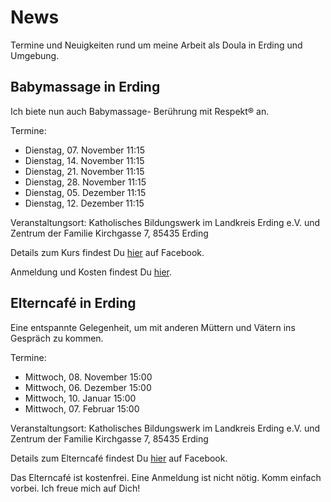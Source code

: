 # News
Termine und Neuigkeiten rund um meine Arbeit als Doula in Erding und Umgebung.

## Babymassage in Erding
Ich biete nun auch Babymassage- Berührung mit Respekt® an.

Termine:
- Dienstag, 07. November    11:15
- Dienstag, 14. November    11:15
- Dienstag, 21. November    11:15
- Dienstag, 28. November    11:15
- Dienstag, 05. Dezember    11:15
- Dienstag, 12. Dezember    11:15

Veranstaltungsort: Katholisches Bildungswerk im Landkreis Erding e.V. und Zentrum der Familie Kirchgasse 7, 85435 Erding

Details zum Kurs findest Du [hier](https://www.facebook.com/events/1130136243787785/) auf Facebook.

Anmeldung und Kosten findest Du [hier](https://www.zentrumderfamilie-erding.de/intern/programm-backend/kbw/zdferding/veranstaltung/-/17136.html).

## Elterncafé in Erding
Eine entspannte Gelegenheit, um mit anderen Müttern und Vätern ins Gespräch zu kommen.

Termine:
- Mittwoch, 08. November    15:00
- Mittwoch, 06. Dezember    15:00
- Mittwoch, 10. Januar    15:00
- Mittwoch, 07. Februar    15:00

Veranstaltungsort: Katholisches Bildungswerk im Landkreis Erding e.V. und Zentrum der Familie Kirchgasse 7, 85435 Erding

Details zum Elterncafé findest Du [hier](https://www.facebook.com/events/1763297197038173/) auf Facebook.

Das Elterncafé ist kostenfrei. Eine Anmeldung ist nicht nötig. Komm einfach vorbei. Ich freue mich auf Dich!
